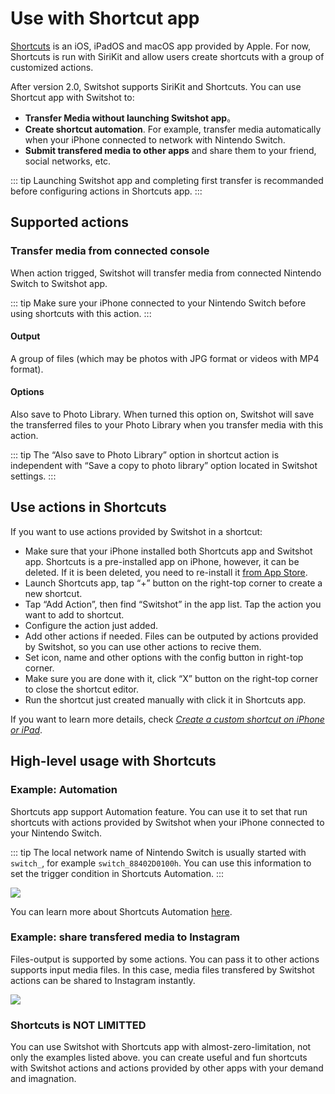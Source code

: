 # Use with Shortcut app

[Shortcuts](https://support.apple.com/zh-cn/guide/shortcuts/apdf22b0444c/ios) is an iOS, iPadOS and macOS app provided by Apple. For now, Shortcuts is run with SiriKit and allow users create shortcuts with a group of customized actions.

After version 2.0, Switshot supports SiriKit and Shortcuts. You can use Shortcut app with Switshot to:

- **Transfer Media without launching Switshot app**。
- **Create shortcut automation**. For example, transfer media automatically when your iPhone connected to network with Nintendo Switch.
- **Submit transfered media to other apps** and share them to your friend, social networks, etc.

::: tip
Launching Switshot app and completing first transfer is recommanded before configuring actions in Shortcuts app.
:::

## Supported actions
### Transfer media from connected console
When action trigged, Switshot will transfer media from connected Nintendo Switch to Switshot app.

::: tip
Make sure your iPhone connected to your Nintendo Switch before using shortcuts with this action.
:::

#### Output
A group of files (which may be photos with JPG format or videos with MP4 format).

#### Options
Also save to Photo Library. When turned this option on, Switshot will save the transferred files to your Photo Library when you transfer media with this action.

::: tip
The “Also save to Photo Library” option in shortcut action is independent with “Save a copy to photo library” option located in Switshot settings.
:::

## Use actions in Shortcuts
If you want to use actions provided by Switshot in a shortcut:

- Make sure that your iPhone installed both Shortcuts app and Switshot app. Shortcuts is a pre-installed app on iPhone, however, it can be deleted. If it is been deleted, you need to re-install it [from App Store](https://apps.apple.com/us/app/shortcuts/id1462947752).
- Launch Shortcuts app, tap “+” button on the right-top corner to create a new shortcut.
- Tap “Add Action”, then find “Switshot” in the app list. Tap the action you want to add to shortcut.
- Configure the action just added.
- Add other actions if needed. Files can be outputed by actions provided by Switshot, so you can use other actions to recive them.
- Set icon, name and other options with the config button in right-top corner.
- Make sure you are done with it, click “X” button on the right-top corner to close the shortcut editor.
- Run the shortcut just created manually with click it in Shortcuts app.

If you want to learn more details, check [*Create a custom shortcut on iPhone or iPad*](https://support.apple.com/guide/shortcuts/create-a-custom-shortcut-apd84c576f8c/ios).

## High-level usage with Shortcuts
### Example: Automation
Shortcuts app support Automation feature. You can use it to set that run shortcuts with actions provided by Switshot when your iPhone connected to your Nintendo Switch.

::: tip
The local network name of Nintendo Switch is usually started with `switch_`, for example `switch_88402D0100h`. You can use this information to set the trigger condition in Shortcuts Automation.
:::

![](/images/en-us/shortcut-automation.png)

You can learn more about Shortcuts Automation [here](https://support.apple.com/guide/shortcuts/apd690170742/ios).

### Example: share transfered media to Instagram
Files-output is supported by some actions. You can pass it to other actions supports input media files. In this case, media files transfered by Switshot actions can be shared to Instagram instantly.

![](/images/en-us/shortcut-instagram-share.png)

### Shortcuts is NOT LIMITTED
You can use Switshot with Shortcuts app with almost-zero-limitation, not only the examples listed above. you can create useful and fun shortcuts with Switshot actions and actions provided by other apps with your demand and imagnation.